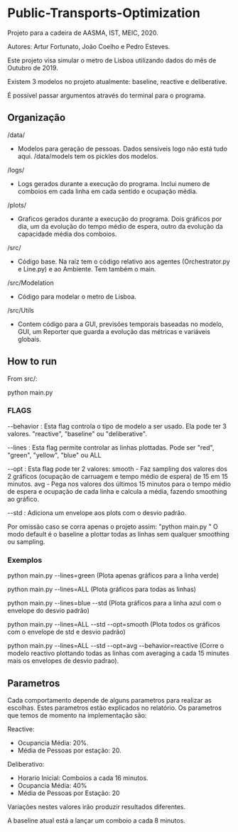 # Public-Transports-Optimization
Projeto para a cadeira de AASMA, IST, MEIC, 2020.  

Autores: Artur Fortunato, João Coelho e Pedro Esteves.  

Este projeto visa simular o metro de Lisboa utilizando dados do mês de Outubro de 2019.  

Existem 3 modelos no projeto atualmente: baseline, reactive e deliberative.  

É possível passar argumentos através do terminal para o programa.  


## Organização
/data/  
- Modelos para geração de pessoas. Dados sensiveis logo não está tudo aqui.  /data/models tem os pickles dos modelos.  

/logs/
- Logs gerados durante a execução do programa. Inclui numero de comboios em cada linha em cada sentido e ocupação média.  

/plots/
- Graficos gerados durante a execução do programa. Dois gráficos por dia, um da evolução do tempo médio de espera, outro da evolução da capacidade média dos comboios.  

/src/
- Código base. Na raíz tem o código relativo aos agentes (Orchestrator.py e Line.py) e ao Ambiente. Tem também o main.  

/src/Modelation  
- Código para modelar o metro de Lisboa.  

/src/Utils  
- Contem código para a GUI, previsões temporais baseadas no modelo, GUI, um Reporter que guarda a evolução das métricas e variáveis globais.  


## How to run

From src/:  

python main.py

### FLAGS

--behavior : Esta flag controla o tipo de modelo a ser usado. Ela pode ter 3 valores. "reactive", "baseline" ou "deliberative".

--lines : Esta flag permite controlar as linhas plottadas. Pode ser "red", "green", "yellow", "blue" ou ALL  

--opt : 
    Esta flag pode ter 2 valores:
        smooth - Faz sampling dos valores dos 2 gráficos (ocupação de carruagem e tempo médio de espera) de 15 em 15 minutos.
        avg - Pega nos valores dos últimos 15 minutos para o tempo médio de espera e ocupação de cada linha e calcula a média, fazendo smoothing ao gráfico.

--std : Adiciona um envelope aos plots com o desvio padrão.

Por omissão caso se corra apenas o projeto assim: "python main.py " O modo default é o baseline a plottar todas as linhas sem qualquer smoothing ou sampling.

### Exemplos

python main.py --lines=green (Plota apenas gráficos para a linha verde)

python main.py --lines=ALL (Plota gráficos para todas as linhas)

python main.py --lines=blue --std (Plota gráficos para a linha azul com o envelope do desvio padrão)

python main.py --lines=ALL --std --opt=smooth (Plota todos os gráficos com o envelope de std e desvio padrão)

python main.py --lines=ALL --std --opt=avg --behavior=reactive (Corre o modelo reactivo plottando todas as linhas com averaging a cada 15 minutes mais os envelopes de desvio padrao).


## Parametros

Cada comportamento depende de alguns parametros para realizar as escolhas. Estes parametros estão explicados no relatório.
Os parametros que temos de momento na implementação são:

Reactive:
- Ocupancia Média: 20%.  
- Média de Pessoas por estação: 20.  

Deliberativo:
- Horario Inicial: Comboios a cada 16 minutos.  
- Ocupancia Média: 40%
- Média de Pessoas por Estação: 20

Variações nestes valores irão produzir resultados diferentes.

A baseline atual está a lançar um comboio a cada 8 minutos.

